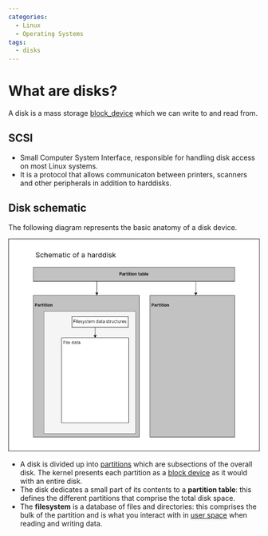 ```yaml
---
categories:
  - Linux
  - Operating Systems
tags:
  - disks
---
```


# What are disks?

A disk is a mass storage [block_device](Devices.md) which we
can write to and read from.

## SCSI

- Small Computer System Interface, responsible for handling disk access on most
  Linux systems.
- It is a protocol that allows communicaton between printers, scanners and other
  peripherals in addition to harddisks.

## Disk schematic

The following diagram represents the basic anatomy of a disk device.

![](/img/harddisk.png)

- A disk is divided up into [partitions](Partitions.md)
  which are subsections of the overall disk. The kernel presents each partition
  as a [block device](Devices.md) as it would with an entire
  disk.
- The disk dedicates a small part of its contents to a **partition table**: this
  defines the different partitions that comprise the total disk space.
- The **filesystem** is a database of files and directories: this comprises the
  bulk of the partition and is what you interact with in
  [user space](User_Space.md) when reading and writing data.
